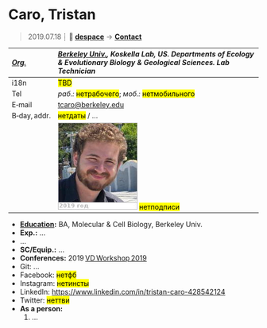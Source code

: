 # Caro, Tristan
> 2019.07.18 ┊ **🚀 [despace](index.md)** → **[Contact](contact.md)**

|*[Org.](contact.md)*|*[Berkeley Univ.](03_berkeley_univ.md), Koskella Lab, US. Departments of Ecology & Evolutionary Biology & Geological Sciences. Lab Technician*|
|:--|:--|
|i18n| <mark>TBD</mark> |
|Tel|*раб.:* <mark>нетрабочего</mark>; *моб.:* <mark>нетмобильного</mark> |
|E‑mail| <tcaro@berkeley.edu> |
|B‑day, addr.| <mark>нетдаты</mark> / … |
|| [![](f/contact/c/caro_001_photo_thumb.jpg)](f/contact/c/caro_001_photo.jpg) <mark>нетподписи</mark> |

   - **[Education](edu.md):** BA, Molecular & Cell Biology, Berkeley Univ.
   - **Exp.:** …
   - …
   - **SC/Equip.:** …
   - **Conferences:** 2019 [VD Workshop 2019](vdws2019.md)
   - Git: …
   - Facebook: <mark>нетфб</mark>
   - Instagram: <mark>нетинсты</mark>
   - LinkedIn: <https://www.linkedin.com/in/tristan-caro-428542124>
   - Twitter: <mark>неттви</mark>
   - **As a person:**
      1. …

